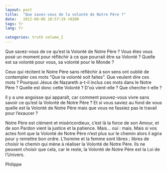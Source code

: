 ```yaml
---
layout: post
title:  "Que savez-vous de la volonté de Notre Père ?"
date:   2012-09-06 10:57:19 +0200
tags: fr
lang: fr

categories: truth volume_I
---
```

Que savez-vous de ce qu’est la Volonté de Notre Père ? Vous êtes vous posé un moment pour réfléchir à ce que pourrait être sa Volonté ? Quelle est sa volonté pour vous, sa volonté pour le Monde ?

Ceux qui récitent le Notre Père sans réfléchir à son sens ont oublié de contempler ces mots “Que ta volonté soit faites”. Que veulent dire ces mots ? Pourquoi Jésus de Nazareth a-t-il inclus ces mots dans le Notre Père ? Quelle est donc cette Volonté ? D'où vient-elle ? Que cherche-t-elle ?

Il y a une angoisse qui apparaît, car comment pouvez-vous vivre sans savoir ce qu’est la Volonté de Notre Père ? Et si vous saviez au fond de vous quelle est la Volonté de Notre Père mais que vous ne fassiez pas le travail pour l’exaucer ?

Notre Père est clément et miséricordieux, c’est là la force de son Amour, et de son Pardon vient la justice et la patience. Mais... oui : mais. Mais si vos actes font que la Volonté de Notre Père n’est plus sur le chemin alors il agira pour y remettre bon ordre. L’homme et la femme sont libres ; libres de choisir le chemin qui mène à réaliser la Volonté de Notre Père. Ils ne peuvent choisir que cela, car le reste, la Volonté de Notre Père est la Loi de l’Univers.

Philippe

<!-- 
Ce(tte) œuvre est mise à disposition selon les termes de la Licence Creative Commons Attribution - Pas d’Utilisation Commerciale 4.0 International.
-->